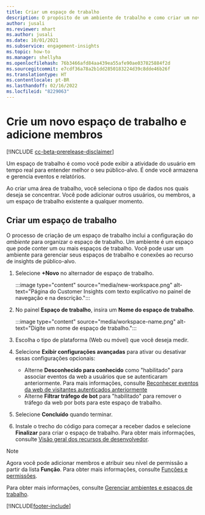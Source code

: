 ```yaml
---
title: Criar um espaço de trabalho
description: O propósito de um ambiente de trabalho e como criar um novo.
author: jusali
ms.reviewer: mhart
ms.author: jusali
ms.date: 10/01/2021
ms.subservice: engagement-insights
ms.topic: how-to
ms.manager: shellyha
ms.openlocfilehash: 76b3466afd84aa439ea55afe90ae037825884f2d
ms.sourcegitcommit: e7cdf36a78a2b1dd2850183224d39c8dde46b26f
ms.translationtype: HT
ms.contentlocale: pt-BR
ms.lasthandoff: 02/16/2022
ms.locfileid: "8229063"
---
```

# <a name="create-a-new-workspace-and-add-members"></a>Crie um novo espaço de trabalho e adicione membros

[!INCLUDE [cc-beta-prerelease-disclaimer](includes/cc-beta-prerelease-disclaimer.md)]

Um espaço de trabalho é como você pode exibir a atividade do usuário em tempo real para entender melhor o seu público-alvo. É onde você armazena e gerencia eventos e relatórios.

Ao criar uma área de trabalho, você seleciona o tipo de dados nos quais deseja se concentrar. Você pode adicionar outros usuários, ou membros, a um espaço de trabalho existente a qualquer momento. 

## <a name="create-a-new-workspace"></a>Criar um espaço de trabalho

O processo de criação de um espaço de trabalho inclui a configuração do *ambiente* para organizar o espaço de trabalho. Um ambiente é um espaço que pode conter um ou mais espaços de trabalho. Você pode usar um ambiente para gerenciar seus espaços de trabalho e conexões ao recurso de insights de público-alvo.

1. Selecione **+Novo** no alternador de espaço de trabalho.

   :::image type="content" source="media/new-workspace.png" alt-text="Página do Customer Insights com texto explicativo no painel de navegação e na descrição.":::

1. No painel **Espaço de trabalho**, insira um **Nome do espaço de trabalho**.

   :::image type="content" source="media/workspace-name.png" alt-text="Digite um nome de espaço de trabalho.":::

1. Escolha o tipo de plataforma (Web ou móvel) que você deseja medir.

1. Selecione **Exibir configurações avançadas** para ativar ou desativar essas configurações opcionais:

   - Alterne **Desconhecido para conhecido** como "habilitado" para associar eventos da web a usuários que se autenticaram anteriormente. Para mais informações, consulte [Reconhecer eventos da web de visitantes autenticados anteriormente](unknown-to-known.md)
   - Alterne **Filtrar tráfego de bot** para "habilitado" para remover o tráfego da web por bots para este espaço de trabalho. 

1. Selecione **Concluído** quando terminar. 

1. Instale o trecho do código para começar a receber dados e selecione **Finalizar** para criar o espaço de trabalho. Para obter mais informações, consulte [Visão geral dos recursos de desenvolvedor](developer-resources.md).

> [!NOTE]
> Agora você pode adicionar membros e atribuir seu nível de permissão a partir da lista **Função**. Para obter mais informações, consulte [Funções e permissões](user-roles.md). 

Para obter mais informações, consulte [Gerenciar ambientes e espaços de trabalho](manage-environments-workspaces.md).


[!INCLUDE[footer-include](../includes/footer-banner.md)]
